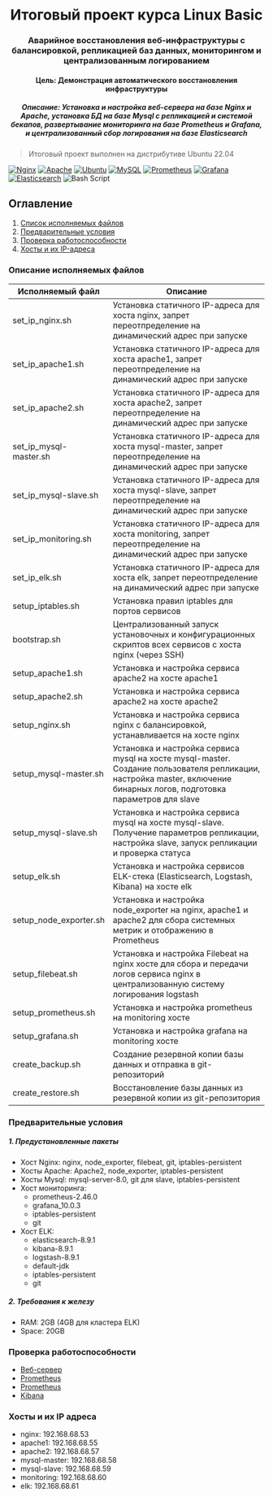 <h1 align="center">Итоговый проект курса Linux Basic</a> 
<h3 align="center">Аварийное восстановления веб-инфраструктуры с балансировкой, репликацией баз данных, мониторингом и централизованным логированием</h3>
<h4 align="center">Цель: Демонстрация автоматического восстановления инфраструктуры</h4>
<h5 align="center">Описание: Установка и настройка веб-сервера на базе Nginx и Apache, установка БД на базе Mysql с репликацией и системой бекапов, развертывание мониторинга на базе Prometheus и Grafana, и централизованный сбор логирования на базе Elasticsearch</h5>
  
> Итоговый проект выполнен на дистрибутиве Ubuntu 22.04

[![Nginx](https://img.shields.io/badge/nginx-%23009639.svg?style=for-the-badge&logo=nginx&logoColor=white)](https://nginx.org/ru/)
[![Apache](https://img.shields.io/badge/apache-%23D42029.svg?style=for-the-badge&logo=apache&logoColor=white)](https://www.apache.org)
[![Ubuntu](https://img.shields.io/badge/Ubuntu-E95420?style=for-the-badge&logo=ubuntu&logoColor=white)](https://ubuntu.com)
[![MySQL](https://img.shields.io/badge/mysql-4479A1.svg?style=for-the-badge&logo=mysql&logoColor=white)](https://www.mysql.com)
[![Prometheus](https://img.shields.io/badge/Prometheus-E6522C?style=for-the-badge&logo=Prometheus&logoColor=white)](https://prometheus.io)
[![Grafana](https://img.shields.io/badge/grafana-%23F46800.svg?style=for-the-badge&logo=grafana&logoColor=white)](https://grafana.com)
[![Elasticsearch](https://img.shields.io/badge/elasticsearch-%230377CC.svg?style=for-the-badge&logo=elasticsearch&logoColor=white)](https://www.elastic.co/elasticsearch)
![Bash Script](https://img.shields.io/badge/bash_script-%23121011.svg?style=for-the-badge&logo=gnu-bash&logoColor=white)

<h2 aligh="left">Оглавление</h2>

1. [Список исполняемых файлов](#Описание-исполняемых-файлов)
2. [Предварительные условия](#Предварительные-условия)
3. [Проверка работоспособности](#Проверка-работоспособности)
4. [Хосты и их IP-адреса](#Хосты-и-их-ip-адреса)

<h3 align="left">Описание исполняемых файлов</h3>

Исполняемый файл | Описание
--- | --- 
set_ip_nginx.sh | Установка статичного IP-адреса для хоста nginx, запрет переотпределение на динамический адрес при запуске
set_ip_apache1.sh | Установка статичного IP-адреса для хоста apache1, запрет переотпределение на динамический адрес при запуске
set_ip_apache2.sh | Установка статичного IP-адреса для хоста apache2, запрет переотпределение на динамический адрес при запуске
set_ip_mysql-master.sh | Установка статичного IP-адреса для хоста mysql-master, запрет переотпределение на динамический адрес при запуске
set_ip_mysql-slave.sh | Установка статичного IP-адреса для хоста mysql-slave, запрет переотпределение на динамический адрес при запуске
set_ip_monitoring.sh | Установка статичного IP-адреса для хоста monitoring, запрет переотпределение на динамический адрес при запуске
set_ip_elk.sh | Установка статичного IP-адреса для хоста elk, запрет переотпределение на динамический адрес при запуске
setup_iptables.sh | Установка правил iptables для портов сервисов
bootstrap.sh | Централизованный запуск установочных и конфигурационных скриптов всех сервисов с хоста nginx (через SSH)
setup_apache1.sh | Установка и настройка сервиса apache2 на хосте apache1
setup_apache2.sh |Установка и настройка сервиса apache2 на хосте apache2
setup_nginx.sh | Установка и настройка сервиса nginx с балансировкой, устанавливается на хосте nginx
setup_mysql-master.sh |Установка и настройка сервиса mysql на хосте mysql-master. Создание пользователя репликации, настройка master, включение бинарных логов, подготовка параметров для slave
setup_mysql-slave.sh | Установка и настройка сервиса mysql на хосте mysql-slave. Получение параметров репликации, настройка slave, запуск репликации и проверка статуса
setup_elk.sh | Установка и настройка сервисов ELK-стека (Elasticsearch, Logstash, Kibana) на хосте elk
setup_node_exporter.sh | Установка и настройка node_exporter на nginx, apache1 и apache2 для сбора системных метрик и отображению в Prometheus
setup_filebeat.sh | Установка и настройка Filebeat на nginx хосте для сбора и передачи логов сервиса nginx в централизованную систему логирования logstash
setup_prometheus.sh |Установка и настройка prometheus на monitoring хосте
setup_grafana.sh | Установка и настройка grafana на monitoring хосте
create_backup.sh | Создание резервной копии базы данных и отправка в git-репозиторий
create_restore.sh | Восстановление базы данных из резервной копии из git-репозитория


<h3 align="left">Предварительные условия</h3>
<h5 aligh="left">1. Предустановленные пакеты</h5>
  
  * Хост Nginx: nginx, node_exporter, filebeat, git, iptables-persistent
  * Хосты Apache: Apache2, node_exporter, iptables-persistent
  * Хосты Mysql: mysql-server-8.0, git для slave, iptables-persistent
  * Хост мониторинга: 
    * prometheus-2.46.0 
    * grafana_10.0.3
    * iptables-persistent
    * git
  * Хост ELK:
    * elasticsearch-8.9.1
    * kibana-8.9.1
    * logstash-8.9.1
    * default-jdk
    * iptables-persistent
    * git
  
  <h5 aligh="left">2. Требования к железу</h5>
  
  * RAM: 2GB (4GB для кластера ELK)
  * Space: 20GB

<h3 align="left">Проверка работоспособности</h3>
  
  * [Веб-сервер](https://192.168.68.53)
  * [Prometheus](https://192.168.68.60:9090)
  * [Prometheus](https://192.168.68.60:3000) 
  * [Kibana](https://192.168.68.60:5601) 

<h3 aligh=left">Хосты и их IP адреса</h3>

  * nginx: 192.168.68.53
  * apache1: 192.168.68.55
  * apache2: 192.168.68.57
  * mysql-master: 192.168.68.58
  * mysql-slave: 192.168.68.59
  * monitoring: 192.168.68.60
  * elk: 192.168.68.61
